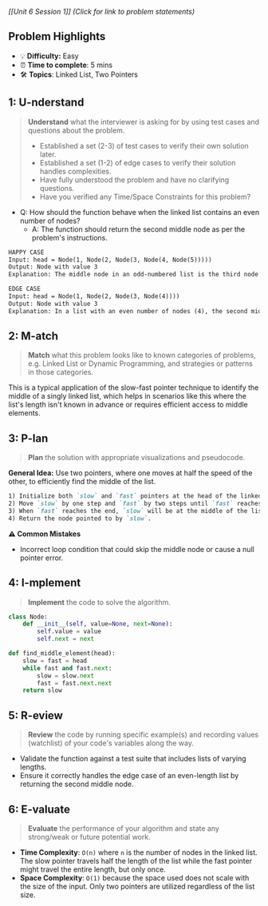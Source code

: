 *[[Unit 6 Session 1]] (Click for link to problem statements)*

## Problem Highlights

* 💡 **Difficulty:** Easy
* ⏰ **Time to complete**: 5 mins
* 🛠️ **Topics**: Linked List, Two Pointers
    
## 1: U-nderstand
 
> **Understand** what the interviewer is asking for by using test cases and questions about the problem.
> - Established a set (2-3) of test cases to verify their own solution later.
> - Established a set (1-2) of edge cases to verify their solution handles complexities.
> - Have fully understood the problem and have no clarifying questions.
> - Have you verified any Time/Space Constraints for this problem?

- Q: How should the function behave when the linked list contains an even number of nodes?
    - A: The function should return the second middle node as per the problem's instructions.

```markdown
HAPPY CASE
Input: head = Node(1, Node(2, Node(3, Node(4, Node(5)))))
Output: Node with value 3
Explanation: The middle node in an odd-numbered list is the third node.

EDGE CASE
Input: head = Node(1, Node(2, Node(3, Node(4))))
Output: Node with value 3
Explanation: In a list with an even number of nodes (4), the second middle node (the third node) is returned.
```
 
## 2: M-atch

> **Match** what this problem looks like to known categories of problems, e.g. Linked List or Dynamic Programming, and strategies or patterns in those categories.

This is a typical application of the slow-fast pointer technique to identify the middle of a singly linked list, which helps in scenarios like this where the list's length isn't known in advance or requires efficient access to middle elements.

## 3: P-lan

> **Plan** the solution with appropriate visualizations and pseudocode.

**General Idea:** Use two pointers, where one moves at half the speed of the other, to efficiently find the middle of the list.

```markdown
1) Initialize both `slow` and `fast` pointers at the head of the linked list.
2) Move `slow` by one step and `fast` by two steps until `fast` reaches the end of the list or the last node.
3) When `fast` reaches the end, `slow` will be at the middle of the list.
4) Return the node pointed to by `slow`.
```

**⚠️ Common Mistakes**

- Incorrect loop condition that could skip the middle node or cause a null pointer error.

## 4: I-mplement

> **Implement** the code to solve the algorithm.

```python
class Node:
    def __init__(self, value=None, next=None):
        self.value = value
        self.next = next

def find_middle_element(head):
    slow = fast = head
    while fast and fast.next:
        slow = slow.next
        fast = fast.next.next
    return slow
```

## 5: R-eview

> **Review** the code by running specific example(s) and recording values (watchlist) of your code's variables along the way.

- Validate the function against a test suite that includes lists of varying lengths.
- Ensure it correctly handles the edge case of an even-length list by returning the second middle node.

## 6: E-valuate

> **Evaluate** the performance of your algorithm and state any strong/weak or future potential work.

* **Time Complexity**: `O(n)` where `n` is the number of nodes in the linked list. The slow pointer travels half the length of the list while the fast pointer might travel the entire length, but only once.
* **Space Complexity**: `O(1)` because the space used does not scale with the size of the input. Only two pointers are utilized regardless of the list size.

